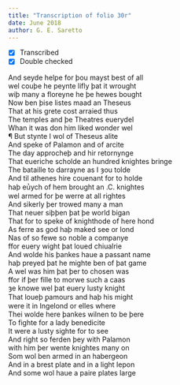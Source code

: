 ```yaml
---
title: "Transcription of folio 30r"
date: June 2018
author: G. E. Saretto
---
```


- [x] Transcribed
- [x] Double checked

And seyde helpe for þou mayst best of all  
wel couþe he peynte lifly þat it wrought  
wiþ many a floreyne he þe hewes bought  
Now ben þise listes maad an Theseus  
That at his grete cost arraied thus  
The temples and þe Theatres euerydel  
Whan it was don him liked wonder wel  
¶ But stynte I wol of Theseus alite  
And speke of Palamon and of arcite  
The day approcheþ and hir retornynge  
That eueriche scholde an hundred knightes bringe  
The bataille to darrayne as I ȝou tolde  
And til athenes hire couenant for to holde  
haþ eu̔ych of hem brought an .C. knightes  
wel armed for þe werre at all rightes  
And sikerly þer trowed many a man  
That neuer siþþen þat þe world bigan  
That for to speke of knighthode of here hond  
As ferre as god haþ maked see or lond  
Nas of so fewe so noble a companye  
ffor euery wight þat loued chiualrie  
And wolde his þankes haue a passant name  
haþ preyed þat he mighte ben of þat game  
A wel was him þat þer to chosen was  
ffor if þer fille to morwe such a caas  
ȝe knowe wel þat euery lusty knight  
That loueþ ꝑamours and haþ his might  
were it in Ingelond or elles where  
Thei wolde here þankes wilnen to be þere  
To fighte for a lady benedicite  
It were a lusty sighte for to see  
And right so ferden þey with Palamon  
with him þer wente knightes many on  
Som wol ben armed in an habergeon  
And in a brest plate and in a light Iepon  
And some wol haue a paire plates large  
